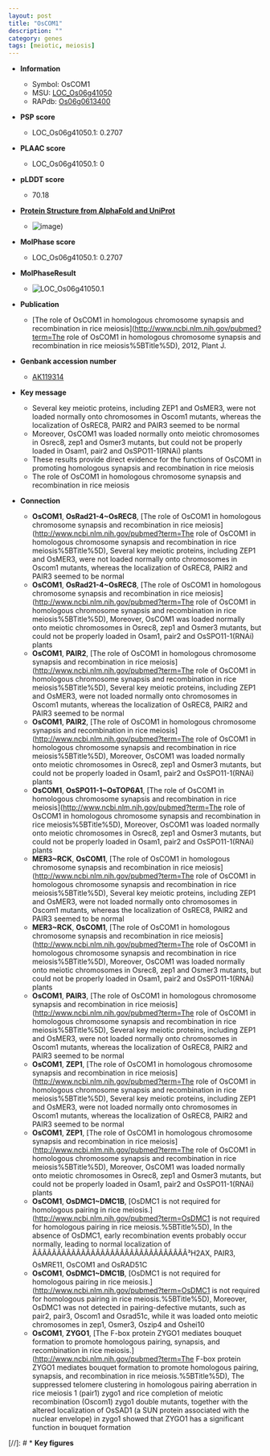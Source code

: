 ```yaml
---
layout: post
title: "OsCOM1"
description: ""
category: genes
tags: [meiotic, meiosis]
---
```


* **Information**  
    + Symbol: OsCOM1  
    + MSU: [LOC_Os06g41050](http://rice.plantbiology.msu.edu/cgi-bin/ORF_infopage.cgi?orf=LOC_Os06g41050)  
    + RAPdb: [Os06g0613400](http://rapdb.dna.affrc.go.jp/viewer/gbrowse_details/irgsp1?name=Os06g0613400)  

* **PSP score**  
    + LOC_Os06g41050.1: 0.2707 

* **PLAAC score**  
    + LOC_Os06g41050.1: 0 

* **pLDDT score**
    + 70.18

* **[Protein Structure from AlphaFold and UniProt](https://www.uniprot.org/uniprotkb/B9FU48/entry#structure)**
    + ![image](https://ricepsp.github.io/images/B/AF-B9FU48-F1.png))

* **MolPhase score**
    + LOC_Os06g41050.1: 0.2707

* **MolPhaseResult**
    + ![LOC_Os06g41050.1](https://ricepsp.github.io/pictures/LOC_Os06g/LOC_Os06g41050.1.png)

* **Publication**  
    + [The role of OsCOM1 in homologous chromosome synapsis and recombination in rice meiosis](http://www.ncbi.nlm.nih.gov/pubmed?term=The role of OsCOM1 in homologous chromosome synapsis and recombination in rice meiosis%5BTitle%5D), 2012, Plant J.

* **Genbank accession number**  
    + [AK119314](http://www.ncbi.nlm.nih.gov/nuccore/AK119314)

* **Key message**  
    + Several key meiotic proteins, including ZEP1 and OsMER3, were not loaded normally onto chromosomes in Oscom1 mutants, whereas the localization of OsREC8, PAIR2 and PAIR3 seemed to be normal
    + Moreover, OsCOM1 was loaded normally onto meiotic chromosomes in Osrec8, zep1 and Osmer3 mutants, but could not be properly loaded in Osam1, pair2 and OsSPO11-1(RNAi) plants
    + These results provide direct evidence for the functions of OsCOM1 in promoting homologous synapsis and recombination in rice meiosis
    + The role of OsCOM1 in homologous chromosome synapsis and recombination in rice meiosis

* **Connection**  
    + __OsCOM1__, __OsRad21-4~OsREC8__, [The role of OsCOM1 in homologous chromosome synapsis and recombination in rice meiosis](http://www.ncbi.nlm.nih.gov/pubmed?term=The role of OsCOM1 in homologous chromosome synapsis and recombination in rice meiosis%5BTitle%5D), Several key meiotic proteins, including ZEP1 and OsMER3, were not loaded normally onto chromosomes in Oscom1 mutants, whereas the localization of OsREC8, PAIR2 and PAIR3 seemed to be normal
    + __OsCOM1__, __OsRad21-4~OsREC8__, [The role of OsCOM1 in homologous chromosome synapsis and recombination in rice meiosis](http://www.ncbi.nlm.nih.gov/pubmed?term=The role of OsCOM1 in homologous chromosome synapsis and recombination in rice meiosis%5BTitle%5D), Moreover, OsCOM1 was loaded normally onto meiotic chromosomes in Osrec8, zep1 and Osmer3 mutants, but could not be properly loaded in Osam1, pair2 and OsSPO11-1(RNAi) plants
    + __OsCOM1__, __PAIR2__, [The role of OsCOM1 in homologous chromosome synapsis and recombination in rice meiosis](http://www.ncbi.nlm.nih.gov/pubmed?term=The role of OsCOM1 in homologous chromosome synapsis and recombination in rice meiosis%5BTitle%5D), Several key meiotic proteins, including ZEP1 and OsMER3, were not loaded normally onto chromosomes in Oscom1 mutants, whereas the localization of OsREC8, PAIR2 and PAIR3 seemed to be normal
    + __OsCOM1__, __PAIR2__, [The role of OsCOM1 in homologous chromosome synapsis and recombination in rice meiosis](http://www.ncbi.nlm.nih.gov/pubmed?term=The role of OsCOM1 in homologous chromosome synapsis and recombination in rice meiosis%5BTitle%5D), Moreover, OsCOM1 was loaded normally onto meiotic chromosomes in Osrec8, zep1 and Osmer3 mutants, but could not be properly loaded in Osam1, pair2 and OsSPO11-1(RNAi) plants
    + __OsCOM1__, __OsSPO11-1~OsTOP6A1__, [The role of OsCOM1 in homologous chromosome synapsis and recombination in rice meiosis](http://www.ncbi.nlm.nih.gov/pubmed?term=The role of OsCOM1 in homologous chromosome synapsis and recombination in rice meiosis%5BTitle%5D), Moreover, OsCOM1 was loaded normally onto meiotic chromosomes in Osrec8, zep1 and Osmer3 mutants, but could not be properly loaded in Osam1, pair2 and OsSPO11-1(RNAi) plants
    + __MER3~RCK__, __OsCOM1__, [The role of OsCOM1 in homologous chromosome synapsis and recombination in rice meiosis](http://www.ncbi.nlm.nih.gov/pubmed?term=The role of OsCOM1 in homologous chromosome synapsis and recombination in rice meiosis%5BTitle%5D), Several key meiotic proteins, including ZEP1 and OsMER3, were not loaded normally onto chromosomes in Oscom1 mutants, whereas the localization of OsREC8, PAIR2 and PAIR3 seemed to be normal
    + __MER3~RCK__, __OsCOM1__, [The role of OsCOM1 in homologous chromosome synapsis and recombination in rice meiosis](http://www.ncbi.nlm.nih.gov/pubmed?term=The role of OsCOM1 in homologous chromosome synapsis and recombination in rice meiosis%5BTitle%5D), Moreover, OsCOM1 was loaded normally onto meiotic chromosomes in Osrec8, zep1 and Osmer3 mutants, but could not be properly loaded in Osam1, pair2 and OsSPO11-1(RNAi) plants
    + __OsCOM1__, __PAIR3__, [The role of OsCOM1 in homologous chromosome synapsis and recombination in rice meiosis](http://www.ncbi.nlm.nih.gov/pubmed?term=The role of OsCOM1 in homologous chromosome synapsis and recombination in rice meiosis%5BTitle%5D), Several key meiotic proteins, including ZEP1 and OsMER3, were not loaded normally onto chromosomes in Oscom1 mutants, whereas the localization of OsREC8, PAIR2 and PAIR3 seemed to be normal
    + __OsCOM1__, __ZEP1__, [The role of OsCOM1 in homologous chromosome synapsis and recombination in rice meiosis](http://www.ncbi.nlm.nih.gov/pubmed?term=The role of OsCOM1 in homologous chromosome synapsis and recombination in rice meiosis%5BTitle%5D), Several key meiotic proteins, including ZEP1 and OsMER3, were not loaded normally onto chromosomes in Oscom1 mutants, whereas the localization of OsREC8, PAIR2 and PAIR3 seemed to be normal
    + __OsCOM1__, __ZEP1__, [The role of OsCOM1 in homologous chromosome synapsis and recombination in rice meiosis](http://www.ncbi.nlm.nih.gov/pubmed?term=The role of OsCOM1 in homologous chromosome synapsis and recombination in rice meiosis%5BTitle%5D), Moreover, OsCOM1 was loaded normally onto meiotic chromosomes in Osrec8, zep1 and Osmer3 mutants, but could not be properly loaded in Osam1, pair2 and OsSPO11-1(RNAi) plants
    + __OsCOM1__, __OsDMC1~DMC1B__, [OsDMC1 is not required for homologous pairing in rice meiosis.](http://www.ncbi.nlm.nih.gov/pubmed?term=OsDMC1 is not required for homologous pairing in rice meiosis.%5BTitle%5D), In the absence of OsDMC1, early recombination events probably occur normally, leading to normal localization of ÃÂÃÂÃÂÃÂÃÂÃÂÃÂÃÂÃÂÃÂÃÂÃÂÃÂÃÂÃÂÃÂ³H2AX, PAIR3, OsMRE11, OsCOM1 and OsRAD51C
    + __OsCOM1__, __OsDMC1~DMC1B__, [OsDMC1 is not required for homologous pairing in rice meiosis.](http://www.ncbi.nlm.nih.gov/pubmed?term=OsDMC1 is not required for homologous pairing in rice meiosis.%5BTitle%5D), Moreover, OsDMC1 was not detected in pairing-defective mutants, such as pair2, pair3, Oscom1 and Osrad51c, while it was loaded onto meiotic chromosomes in zep1, Osmer3, Oszip4 and Oshei10
    + __OsCOM1__, __ZYGO1__, [The F-box protein ZYGO1 mediates bouquet formation to promote homologous pairing, synapsis, and recombination in rice meiosis.](http://www.ncbi.nlm.nih.gov/pubmed?term=The F-box protein ZYGO1 mediates bouquet formation to promote homologous pairing, synapsis, and recombination in rice meiosis.%5BTitle%5D),  The suppressed telomere clustering in homologous pairing aberration in rice meiosis 1 (pair1) zygo1 and rice completion of meiotic recombination (Oscom1) zygo1 double mutants, together with the altered localization of OsSAD1 (a SUN protein associated with the nuclear envelope) in zygo1 showed that ZYGO1 has a significant function in bouquet formation

[//]: # * **Key figures**  


